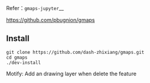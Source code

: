Refer：`gmaps-jupyter`__

https://github.com/pbugnion/gmaps

## Install

```
git clone https://github.com/dash-zhixiang/gmaps.git
cd gmaps
./dev-install
```

Motify:
Add an drawing layer when delete the feature

